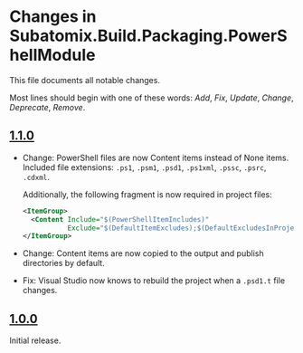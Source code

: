 # Changes in Subatomix.Build.Packaging.PowerShellModule
This file documents all notable changes.

Most lines should begin with one of these words:
*Add*, *Fix*, *Update*, *Change*, *Deprecate*, *Remove*.

<!--
## [Unreleased](https://github.com/sharpjs/Subatomix.Build.Packaging.PowerShellModule/compare/release/1.1.0..HEAD)
(none)
-->

## [1.1.0](https://github.com/sharpjs/Subatomix.Build.Packaging.PowerShellModule/compare/release/1.0.0..release/1.1.0)
- Change: PowerShell files are now Content items instead of None items.
  Included file extensions:
  `.ps1`, `.psm1`, `.psd1`, `.ps1xml`, `.pssc`, `.psrc`, `.cdxml`.

  Additionally, the following fragment is now required in project files:

  ```xml
  <ItemGroup>
    <Content Include="$(PowerShellItemIncludes)"
             Exclude="$(DefaultItemExcludes);$(DefaultExcludesInProjectFolder)" />
  </ItemGroup>
  ```

- Change: Content items are now copied to the output and publish directories
  by default.

- Fix: Visual Studio now knows to rebuild the project when a `.psd1.t` file changes.

## [1.0.0](https://github.com/sharpjs/Subatomix.Build.Packaging.PowerShellModule/tree/release/1.0.0)
Initial release.
